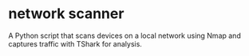 # network scanner
A Python script that scans devices on a local network using Nmap and captures traffic with TShark for analysis.
